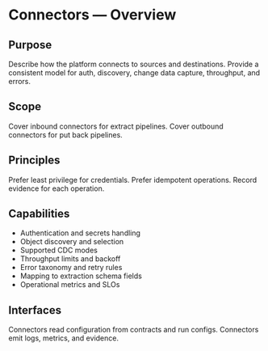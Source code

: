 # Connectors — Overview

## Purpose
Describe how the platform connects to sources and destinations.
Provide a consistent model for auth, discovery, change data capture, throughput, and errors.

## Scope
Cover inbound connectors for extract pipelines.
Cover outbound connectors for put back pipelines.

## Principles
Prefer least privilege for credentials.
Prefer idempotent operations.
Record evidence for each operation.

## Capabilities
- Authentication and secrets handling
- Object discovery and selection
- Supported CDC modes
- Throughput limits and backoff
- Error taxonomy and retry rules
- Mapping to extraction schema fields
- Operational metrics and SLOs

## Interfaces
Connectors read configuration from contracts and run configs.
Connectors emit logs, metrics, and evidence.
